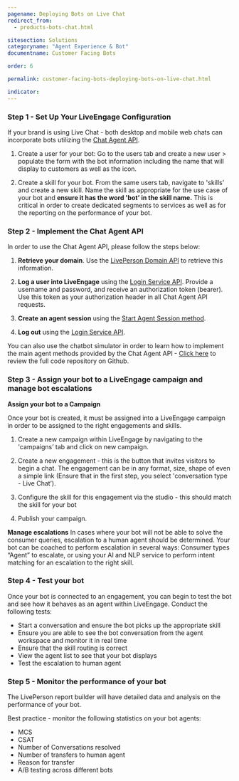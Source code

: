 ```yaml
---
pagename: Deploying Bots on Live Chat
redirect_from:
  - products-bots-chat.html

sitesection: Solutions
categoryname: "Agent Experience & Bot"
documentname: Customer Facing Bots

order: 6

permalink: customer-facing-bots-deploying-bots-on-live-chat.html

indicator:
---
```



### Step 1 - Set Up Your LiveEngage Configuration

If your brand is using Live Chat - both desktop and mobile web chats can incorporate bots utilizing the [Chat Agent API](chat-agent-getting-started.html).

1. Create a user for your bot: Go to the users tab and create a new user > populate the form with the bot information including the name that will display to customers as well as the icon.

2. Create a skill for your bot. From the same users tab, navigate to 'skills’ and create a  new skill. Name the skill as appropriate for the use case of your bot and **ensure it has the word 'bot’ in the skill name.** This is critical in order to create dedicated segments to services as well as for the reporting on the performance of your bot.

### Step 2 - Implement the Chat Agent API

In order to use the Chat Agent API, please follow the steps below:

1. **Retrieve your domain**. Use the [LivePerson Domain API](agent-domain-domain-api.html) to retrieve this information.

2. **Log a user into LiveEngage** using the [Login Service API](login-getting-started.html). Provide a username and password, and receive an authorization token (bearer). Use this token as your authorization header in all Chat Agent API requests.

3. **Create an agent session** using the [Start Agent Session method](agent-start-agent-session.html).

4. **Log out** using the [Login Service API](agent-logout.html).

You can also use the chatbot simulator in order to learn how to implement the main agent methods provided by the Chat Agent API - [Click here](https://github.com/LivePersonInc/agent-sample-app) to review the full code repository on Github.

### Step 3 - Assign your bot to a LiveEngage campaign and manage bot escalations

**Assign your bot to a Campaign**

Once your bot is created, it must be assigned into a LiveEngage campaign in order to be assigned to the right engagements and skills.

1. Create a new campaign within LiveEngage by navigating to the 'campaigns’ tab and click on new campaign.

2. Create a new engagement - this is the button that invites visitors to begin a chat.  The engagement can be in any format, size, shape of even a simple link (Ensure that in the first step, you select 'conversation type - Live Chat’).

3. Configure the skill for this engagement via the studio - this should match the skill for your bot

4. Publish your campaign.

**Manage escalations**
In cases where your bot will not be able to solve the consumer queries, escalation to a human agent should be determined. Your bot can be coached to perform escalation in several ways: Consumer types “Agent” to escalate, or using your AI and NLP service to perform intent matching for an escalation to the right skill.

### Step 4 - Test your bot

Once your bot is connected to an engagement, you can begin to test the bot and see how it behaves as an agent within LiveEngage.  Conduct the following tests:

* Start a conversation and ensure the bot picks up the appropriate skill
* Ensure you are able to see the bot conversation from the agent workspace and monitor it in real time
* Ensure that the skill routing is correct
* View the agent list to see that your bot displays
* Test the escalation to human agent

### Step 5 - Monitor the performance of your bot

The LivePerson report builder will have detailed data and analysis on the performance of your bot.

Best practice - monitor the following statistics on your bot agents:

* MCS
* CSAT
* Number of Conversations resolved
* Number of transfers to human agent
* Reason for transfer
* A/B testing across different bots
